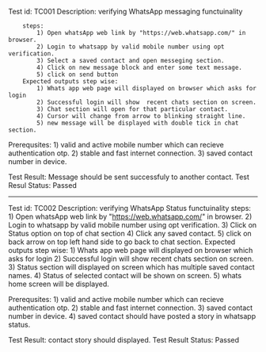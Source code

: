 Test id: TC001
Description: verifying WhatsApp messaging functuinality

        steps:
            1) Open whatsApp web link by "https://web.whatsapp.com/" in browser.
            2) Login to whatsapp by valid mobile number using opt verification.
            3) Select a saved contact and open messeging section.
            4) Click on new message block and enter some text message.
            5) click on send button 
        Expected outputs step wise:
            1) Whats app web page will displayed on browser which asks for login
            2) Successful login will show  recent chats section on screen.
            3) Chat section will open for that particular contact.
            4) Cursor will change from arrow to blinking straight line.
            5) new message will be displayed with double tick in chat section.


Prerequsites: 
            1) valid and active mobile number which can recieve authentication otp.
            2) stable and fast internet connection.
            3) saved contact number in device.

Test Result: Message should be sent successfuly to another contact.
Test Resul Status: Passed

-------------------------------------------------------------------------------------------------------------------------------------------------------------------------------

Test id: TC002
Description: verifying WhatsApp Status functuinality
        steps:
            1) Open whatsApp web link by "https://web.whatsapp.com/" in browser.
            2) Login to whatsapp by valid mobile number using opt verification.
            3) Click on Status option on top of chat section
            4) Click any saved contact.
            5) click on back arrow on top left hand side to go back to chat section.
        Expected outputs step wise:
            1) Whats app web page will displayed on browser which asks for login
            2) Successful login will show  recent chats section on screen.
            3) Status section will displayed on screen which has multiple saved contact names.
            4) Status of selected contact will be shown on screen.
            5) whats home screen will be displayed.

Prerequsites: 
            1) valid and active mobile number which can recieve authentication otp.
            2) stable and fast internet connection.
            3) saved contact number in device.
            4) saved contact should have posted a story in whatsapp status.

Test Result: contact story should displayed.
Test Result Status: Passed

